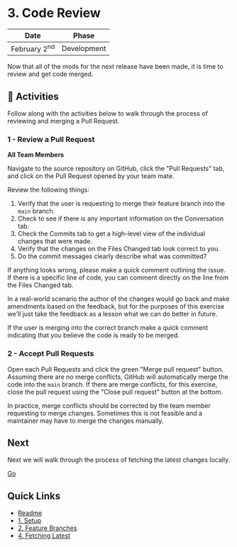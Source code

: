 # 3. Code Review

| Date | Phase |
| --- | --- |
|  February 2<sup>nd</sup> | Development |

Now that all of the mods for the next release have been made, it is time to review and get code merged.

## :running: Activities

Follow along with the activities below to walk through the process of reviewing and merging a Pull Request.

### 1 - Review a Pull Request

__All Team Members__

Navigate to the source repository on GitHub, click the "Pull Requests" tab, and click on the Pull Request opened by your team mate.

Review the following things:

1. Verify that the user is requesting to merge their feature branch into the `main` branch.
2. Check to see if there is any important information on the Conversation tab.
3. Check the Commits tab to get a high-level view of the individual changes that were made.
4. Verify that the changes on the Files Changed tab look correct to you.
5. Do the commit messages clearly describe what was committed?

If anything looks wrong, please make a quick comment outlining the issue. If there is a specific line of code, you can comment directly on the line from the Files Changed tab. 

In a real-world scenario the author of the changes would go back and make amendments based on the feedback, but for the purposes of this exercise we'll just take the feedback as a lesson what we can do better in future.

If the user is merging into the correct branch make a quick comment indicating that you believe the code is ready to be merged.


### 2 - Accept Pull Requests

Open each Pull Requests and click the green "Merge pull request" button. Assuming there are no merge conflicts, GitHub will automatically merge the code into the `main` branch. If there are merge conflicts, for this exercise, close the pull request using the "Close pull request" button at the bottom.

In practice, merge conflicts should be corrected by the team member requesting to merge changes. Sometimes this is not feasible and a maintainer may have to merge the changes manually.

## Next

Next we will walk through the process of fetching the latest changes locally.

[Go](4-fetching-latest.md)

## Quick Links

- [Readme](../readme.md)
- [1. Setup](1-setup.md)
- [2. Feature Branches](2-feature-branches.md)
- [4. Fetching Latest](4-fetching-latest.md)